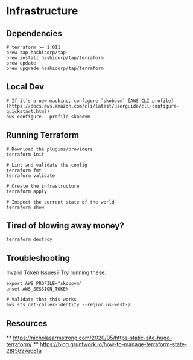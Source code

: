 # Infrastructure

## Dependencies
```
# terraform >= 1.011
brew tap hashicorp/tap
brew install hashicorp/tap/terraform
brew update
brew upgrade hashicorp/tap/terraform
```

## Local Dev
```
# If it's a new machine, configure `skobovm` [AWS CLI profile](https://docs.aws.amazon.com/cli/latest/userguide/cli-configure-quickstart.html)
aws configure --profile skobovm
```

## Running Terraform
```
# Download the plugins/providers
terraform init

# Lint and validate the config
terraform fmt
terraform validate

# Create the infrastructure
terraform apply

# Inspect the current state of the world
terraform show
```

## Tired of blowing away money?
```
terraform destroy
```

## Troubleshooting
Invalid Token Issues? Try running these:
```
export AWS_PROFILE="skobovm"
unset AWS_SESSION_TOKEN

# Validate that this works
aws sts get-caller-identity --region us-west-2
```

## Resources
** https://nicholasarmstrong.com/2020/05/https-static-site-hugo-terraform/
** https://blog.gruntwork.io/how-to-manage-terraform-state-28f5697e68fa
